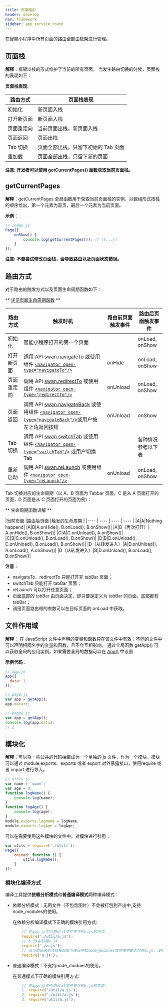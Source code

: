```yaml
---
title: 页面路由
header: develop
nav: framework
sidebar: app_service_route
---
```


在智能小程序中所有页面的路由全部由框架进行管理。

## 页面栈

**解释**：框架以栈的形式维护了当前的所有页面。 当发生路由切换的时候，页面栈的表现如下：

**页面栈表现:**

|路由方式 |页面栈表现 |
|---- | ---- |
|初始化 |新页面入栈 |
|打开新页面	|新页面入栈 |
|页面重定向 |当前页面出栈，新页面入栈 |
|页面返回 |页面出栈 |
|Tab 切换 |页面全部出栈，只留下初始的 Tab 页面 |
|重加载 |页面全部出栈，只留下新的页面 |

**注意: 开发者可以使用 getCurrentPages() 函数获取当前页面栈。**

## getCurrentPages

**解释**：getCurrentPages 全局函数用于获取当前页面栈的实例，以数组形式按栈的顺序给出，第一个元素为首页，最后一个元素为当前页面。

**示例**： 

```js
// index.js
Page({
    onShow() {
        console.log(getCurrentPages()); // [{...}]
    }
});
```

**注意: 不要尝试修改页面栈，会导致路由以及页面状态错误。**

## 路由方式

对于路由的触发方式以及页面生命周期函数如下：

** [详见页面生命周期函数](https://smartprogram.baidu.com/docs/develop/framework/app_service_page/#%E7%94%9F%E5%91%BD%E5%91%A8%E6%9C%9F%E5%87%BD%E6%95%B0/) **

|路由方式 |触发时机 |路由前页面触发事件 |路由后页面触发事件 |
|---- | ---- | ---- | ---- |
|初始化 |智能小程序打开的第一个页面 | |onLoad, onShow |
|打开新页面 |调用 API [swan.navigateTo](https://smartprogram.baidu.com/docs/develop/api/show_tab/#swan-navigateTo/) 或使用组件 [`<navigator open-type="navigateTo"/>`](https://smartprogram.baidu.com/docs/develop/component/nav/#navigator/) | onHide |onLoad, onShow |
|页面重定向 |调用 API [swan.redirectTo](https://smartprogram.baidu.com/docs/develop/api/show_tab/#swan-redirectTo/) 或使用组件 [`<navigator open-type="redirectTo"/>`](https://smartprogram.baidu.com/docs/develop/component/nav/#navigator/) | onUnload |onLoad, onShow |
|页面返回  |调用 API [swan.navigateBack](https://smartprogram.baidu.com/docs/develop/api/show_tab/#swan-navigateBack/) 或使用组件 [`<navigator open-type="navigateBack"/>`](https://smartprogram.baidu.com/docs/develop/component/nav/#navigator/)或用户按左上角返回按钮 | onUnload |onShow |
|Tab 切换  |调用 API [swan.switchTab](https://smartprogram.baidu.com/docs/develop/api/show_tab/#swan-switchTab/) 或使用组件 [`<navigator open-type="switchTab"/>`](https://smartprogram.baidu.com/docs/develop/component/nav/#navigator/) 或用户切换 Tab | | 各种情况参考以下表 |
|重新启动  |调用 API [swan.reLaunch](https://smartprogram.baidu.com/docs/develop/api/show_tab/#swan-reLaunch/) 或使用组件 [`<navigator open-type="reLaunch"/>`](https://smartprogram.baidu.com/docs/develop/component/nav/#navigator/) | onUnload | onLoad, onShow |

Tab 切换对应的生命周期（以 A、B 页面为 Tabbar 页面，C 是从 A 页面打开的页面，D 页面是从 C 页面打开的页面为例）：

** 生命周期函数详解 **

|当前页面 |路由后页面 |触发的生命周期 |
|---- | ---- | ---- | ---- |
|A|A|Nothing happend|
|A|B|A.onHide(), B.onLoad(), B.onShow()|
|A|B（再次打开）| A.onHide(), B.onShow()|
|C|A|C.onUnload(), A.onShow()|
|C|B|C.onUnload(), B.onLoad(), B.onShow()|
|D|B|D.onUnload(), C.onUnload(), B.onLoad(), B.onShow()|
|D（从转发进入）|A|D.onUnload(), A.onLoad(), A.onShow()|
|D（从转发进入）|B|D.onUnload(), B.onLoad(), B.onShow()|

**注意**：
- navigateTo、redirectTo 只能打开非 tabBar 页面；
- switchTab 只能打开 tabBar 页面；
- reLaunch 可以打开任意页面；
- 页面底部的 tabBar 由页面决定，即只要是定义为 tabBar 的页面，底部都有 tabBar；
- 调用页面路由带的参数可以在目标页面的 onLoad 中获取。

## 文件作用域 

**解释**： 在 JavaScript 文件中声明的变量和函数只在该文件中有效；不同的文件中可以声明相同名字的变量和函数，且不会互相影响。
通过全局函数 getApp() 可以获取全局的应用实例，如果需要全局的数据可以在 [App()](https://smartprogram.baidu.com/docs/develop/framework/app_service_register/#App/) 中设置

**示例代码**：

```js
// app.js
App({
  data: 1
});
```

```js
// page.js
var app = getApp();
app.data++;
```

```js
// page2.js
var app = getApp();
console.log(app.data);
// 2
```

## 模块化

**解释**：可以将一些公共的代码抽离成为一个单独的 js 文件，作为一个模块。模块可以通过 module.exports、exports 或者 export 对外暴露接口，使用require 或者 import 进行导入。

```js
// utils.js
var name = 'swan';
var age = 0;
function logName() {
    console.log(name);
}
function logAge() {
    console.log(age);
}
module.exports.logName = logName;
module.exports.logAge = logAge;
```

可以在需要使用这些模块的文件中，对模块进行引用：

```js
var utils = require('./utils');
Page({
    onLoad: function () {
        utils.logName();
    }
});
```

### 模块化编译方式


编译工具提供**依赖分析模式**和**普通编译模式**两种编译模式：

* 依赖分析模式：无用文件（不包含图片）不会被打包到产出中,支持node_modules的使用。

    在依赖分析编译模式下正确的模块引用方式:

    ```js
        // 在app.js中引用util文件夹下的a.js的方式:
        require('./util/a.js');
        // b.js中引用a.js
        require('./a.js');
        // 从当前目录到项目根目录下递归寻找node_modules文件夹中是否存在a.js，没有则报错；
        require('a.js');
    ```

* 普通编译模式：不支持node_modues的使用。

    在普通模式下正确的模块引用方式:
    ```js
        // 在app.js中引用util文件夹下的a.js的方式:
        1. require('/util/a.js');
        2. require('./util/a.js');
        3. require('util/a.js');
    ```



